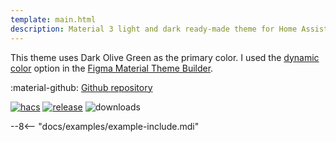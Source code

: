 ```yaml
---
template: main.html
description: Material 3 light and dark ready-made theme for Home Assistant. Example D07 is based on OliveGreen as the primary color. Check the screenshots and theme config!
---
```


This theme uses Dark Olive Green as the primary color. I used the [dynamic color][picking-the-hue] option in the [Figma Material Theme Builder][create-material3-theme].

:material-github: [Github repository][m3-theme-github-url]

[![hacs][hacs-badge]][hacs-url]
[![release][release-badge]][release-url]
![downloads][downloads-badge]

--8<-- "docs/examples/example-include.mdi"

<!-- Image references -->

[AmoebeLabs Material 3 Theme Palettes]: ../assets/screenshots/m3-theme-d07-palettes.png
[AmoebeLabs Material 3 Theme Surfaces]: ../assets/screenshots/m3-theme-d07-surfaces.png
[AmoebeLabs Material 3 Theme Light]: ../assets/screenshots/m3-theme-d07-light.png
[AmoebeLabs Material 3 Theme Dark]: ../assets/screenshots/m3-theme-d07-dark.png

[AmoebeLabs Material 3 Theme Example Light]: ../assets/screenshots/m3-example-d07-light.png
[AmoebeLabs Material 3 Theme Example Dark]: ../assets/screenshots/m3-example-d07-dark.png

<!-- External references -->

[sak-example-12-url]: https://swiss-army-knife.docs.amoebelabs.com/examples/example-12/
[m3-theme-github-url]: https://github.com/AmoebeLabs/HA-Theme_M3-07-DarkOliveGreen
[home-assistant]: https://www.home-assistant.io/
[home-assitant-theme-docs]: https://www.home-assistant.io/integrations/frontend/#defining-themes
[hacs]: https://hacs.xyz
[release-url]: https://github.com/AmoebeLabs/HA-Theme_M3-07-DarkOliveGreen/releases
[sak-docs-url]: https://swiss-army-knife.docs.amoebelabs.com/

<!-- Badge references -->

[hacs-url]: https://github.com/hacs/default
[hacs-badge]: https://img.shields.io/badge/HACS-Default-41BDF5.svg?style=for-the-badge&logo=homeassistantcommunitystore
[release-badge]: https://img.shields.io/github/v/release/AmoebeLabs/HA-Theme_M3-07-DarkOliveGreen?style=for-the-badge&logo=github
[downloads-badge]: https://img.shields.io/github/downloads/AmoebeLabs/HA-Theme_M3-07-DarkOliveGreen/total?style=for-the-badge&logo=github

<!-- Internal references -->

[create-material3-theme]: ../design/create-material3-theme.md
[picking-the-hue]: ../basics/m3-analysis-hue-picker.md